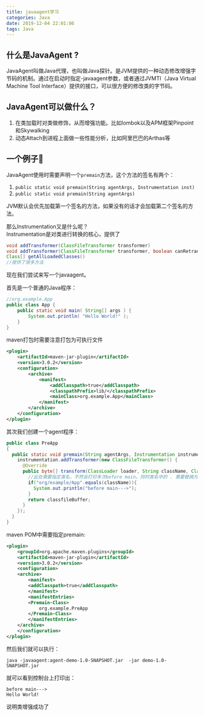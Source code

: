 ```yaml
---
title: javaagent学习
categories: Java
date: 2019-12-04 22:01:06
tags: Java
---
```



## 什么是JavaAgent ?
JavaAgent叫做Java代理，也叫做Java探针。是JVM提供的一种动态修改增强字节码的机制。通过在启动时指定-javaagent参数，或者通过JVMTI（Java Virtual Machine Tool Interface）提供的接口，可以很方便的修改类的字节码。

## JavaAgent可以做什么？
1. 在类加载时对类做修饰，从而增强功能。比如lombok以及APM框架Pinpoint和Skywalking
2. 动态Attach到进程上面做一些性能分析，比如阿里巴巴的Arthas等

## 一个例子🌰

JavaAgent使用时需要声明一个```premain```方法，这个方法的签名有两个：
1. ```public static void premain(String agentArgs, Instrumentation inst)```
2. ```public static void premain(String agentArgs)```

JVM默认会优先加载第一个签名的方法，如果没有的话才会加载第二个签名的方法。

那么Instrumentation又是什么呢？  
Instrumentation是对类进行转换的核心，提供了
```java
void addTransformer(ClassFileTransformer transformer)
void addTransformer(ClassFileTransformer transformer, boolean canRetransform)
Class[] getAllLoadedClasses()
//提供了很多方法
```
现在我们尝试来写一个javaagent。

首先是一个普通的Java程序：
```java
//org.example.App
public class App {
    public static void main( String[] args ) {
        System.out.println( "Hello World!" );
    }
}
```
maven打包时需要注意打包为可执行文件
```xml
<plugin>
    <artifactId>maven-jar-plugin</artifactId>
    <version>3.0.2</version>
    <configuration>
        <archive>
            <manifest>
                <addClasspath>true</addClasspath>
                <classpathPrefix>lib/</classpathPrefix>
                <mainClass>org.example.App</mainClass>
            </manifest>
        </archive>
    </configuration>
</plugin>
```

其次我们创建一个agent程序：
```java
public class PreApp
{
  public static void premain(String agentArgs, Instrumentation instrumentation){
    instrumentation.addTransformer(new ClassFileTransformer() {
      @Override
      public byte[] transform(ClassLoader loader, String className, Class<?> classBeingRedefined, ProtectionDomain protectionDomain, byte[] classfileBuffer) throws IllegalClassFormatException {
        //此处需要指定类名，不然会打印多次before main。同时类名中的 . 需要替换为 /
        if("org/example/App".equals(className)){
          System.out.println("before main--->");
        }
        return classfileBuffer;
      }
    });
  }
}

```

maven POM中需要指定premain:

```xml
<plugin>
    <groupId>org.apache.maven.plugins</groupId>
    <artifactId>maven-jar-plugin</artifactId>
    <version>3.0.2</version>
    <configuration>
    <archive>
        <manifest>
        <addClasspath>true</addClasspath>
        </manifest>
        <manifestEntries>
        <Premain-Class>
            org.example.PreApp
        </Premain-Class>
        </manifestEntries>
    </archive>
    </configuration>
</plugin>
```

然后我们就可以执行：
```shell
java -javaagent:agent-demo-1.0-SNAPSHOT.jar  -jar demo-1.0-SNAPSHOT.jar 
```
就可以看到控制台上打印出：
```
before main--->
Hello World!

```

说明类增强成功了








